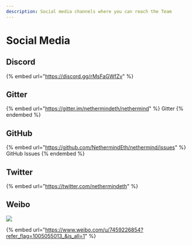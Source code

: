 ```yaml
---
description: Social media channels where you can reach the Team
---
```


# Social Media

## Discord

{% embed url="https://discord.gg/rMsFaGWfZv" %}

## Gitter

{% embed url="https://gitter.im/nethermindeth/nethermind" %}
Gitter
{% endembed %}

## GitHub

{% embed url="https://github.com/NethermindEth/nethermind/issues" %}
GitHub Issues
{% endembed %}

## Twitter

{% embed url="https://twitter.com/nethermindeth" %}

## Weibo

![](../.gitbook/assets/1845600783.jpg)

{% embed url="https://www.weibo.com/u/7459226854?refer_flag=1005055013_&is_all=1" %}
